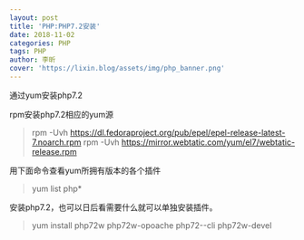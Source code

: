 ```yaml
---
layout: post
title: 'PHP:PHP7.2安装'
date: 2018-11-02
categories: PHP
tags: PHP
author: 李昕
cover: 'https://lixin.blog/assets/img/php_banner.png'
---
```


通过yum安装php7.2

rpm安装php7.2相应的yum源

>rpm -Uvh https://dl.fedoraproject.org/pub/epel/epel-release-latest-7.noarch.rpm
>rpm -Uvh https://mirror.webtatic.com/yum/el7/webtatic-release.rpm


用下面命令查看yum所拥有版本的各个插件

>yum list php*


安装php7.2，也可以日后看需要什么就可以单独安装插件。

>yum install php72w php72w-opoache php72--cli  php72w-devel